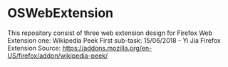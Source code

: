 # OSWebExtension
This repository consist of three web extension design for Firefox
Web Extension one: Wikipedia Peek
First sub-task: 15/06/2018 - Yi Jia
Firefox Extension Source: https://addons.mozilla.org/en-US/firefox/addon/wikipedia-peek/
